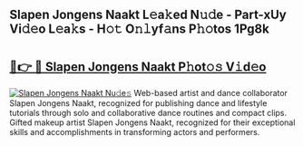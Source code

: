 ## Slapen Jongens Naakt L𝚎a𝚔ed N𝚞𝚍e - Part-xUy Vi𝚍𝚎o L𝚎a𝚔s - H𝚘𝚝 O𝚗𝚕yf𝚊ns P𝚑𝚘tos 1Pg8k

# <h2><a href="http://kf27wu.oniu.top/?m=Slapen+Jongens+Naakt">🔗👉 🔴 Slapen Jongens Naakt P𝚑ot𝚘𝚜 V𝚒d𝚎o</a></h2>

[![Slapen Jongens Naakt Nu𝚍e𝚜](https://i.imgur.com/0qMVB7G.gif)](http://kf27wu.oniu.top/?m=Slapen+Jongens+Naakt)
Web-based artist and dance collaborator Slapen Jongens Naakt, recognized for publishing dance and lifestyle tutorials through solo and collaborative dance routines and compact clips. Gifted makeup artist Slapen Jongens Naakt, recognized for their exceptional skills and accomplishments in transforming actors and performers.  
